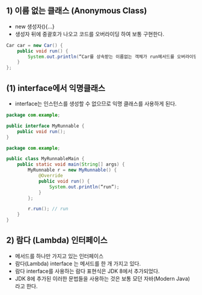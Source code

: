 ## 1) 이름 없는 클래스 (Anonymous Class)
- new 생성자(){…}
- 생성자 뒤에 중괄호가 나오고 코드를 오버라이딩 하여 보통 구현한다.
```Java
Car car = new Car() {
	public void run() {
		System.out.println(“Car를 상속받는 이름없는 객체가 run메서드를 오버라이딩”);
	}
};
```

## (1) interface에서 익명클래스
- interface는 인스턴스를 생성할 수 없으므로 익명 클래스를 사용하게 된다.
```Java
package com.example;

public interface MyRunnable {
	public void run();
}
```

```Java
package com.example;

public class MyRunnableMain {
	public static void main(String[] args) {
		MyRunnable r = new MyRunnable() {
			@Override
			public void run() {
				System.out.println(“run”);
			}
		};

		r.run(); // run
	}
}
```

## 2) 람다 (Lambda) 인터페이스
- 메서드를 하나만 가지고 있는 인터페이스
- 람다(Lambda) interface 는 메서드를 한 개 가지고 있다.
- 람다 interface를 사용하는 람다 표현식은 JDK 8에서 추가되었다.
- JDK 8에 추가된 이러한 문법들을 사용하는 것은 보통 모던 자바(Modern Java) 라고 한다.
